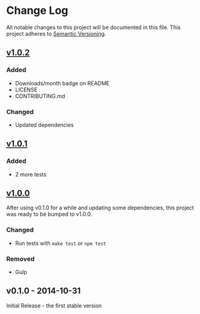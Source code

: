 # Change Log
All notable changes to this project will be documented in this file. This project adheres to [Semantic Versioning](http://semver.org/).

## [v1.0.2][1.0.2]
### Added
- Downloads/month badge on README
- LICENSE
- CONTRIBUTING.md

### Changed
- Updated dependencies

## [v1.0.1][1.0.1]
### Added
- 2 more tests

## [v1.0.0][1.0.0]
After using v0.1.0 for a while and updating some dependencies, this project was ready to be bumped to v1.0.0.
### Changed
- Run tests with `make test` or `npm test`

### Removed
- Gulp

## v0.1.0 - 2014-10-31
Initial Release - the first stable version

[1.0.2]: https://github.com/jamescostian/stream-string/compare/v1.0.1...v1.0.2
[1.0.1]: https://github.com/jamescostian/stream-string/compare/v1.0.0...v1.0.1
[1.0.0]: https://github.com/jamescostian/stream-string/compare/v0.1.0...v1.0.0
